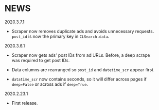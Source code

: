 # NEWS

2020.3.7.1

* Scraper now removes duplicate ads and avoids unnecessary requests. `post_id`
is now the primary key in `CLSearch.data`.

2020.3.6.1

* Scraper now gets ads' post IDs from ad URLs. Before, a deep scrape was
required to get post IDs.

* Data columns are rearranged so `post_id` and `datetime_scr` appear first.

* `datatime_scr` now contains seconds, so it will differ across pages if
`deep=False` or across ads if `deep=True`.

2020.2.23.1

* First release.
